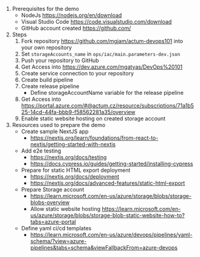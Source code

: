 1. Prerequisites for the demo
    - NodeJs https://nodejs.org/en/download
    - Visual Studio Code https://code.visualstudio.com/download
    - GitHub account created https://github.com/
1. Steps
    1. Fork repository https://github.com/mgjam/actum-devops101 into your own repository
    1. Set `storageAccounts_name` in `ops/iac/main.parameters-dev.json`
    1. Push your repository to GitHub
    1. Get Access into https://dev.azure.com/mgatyas/DevOps%20101
    1. Create service connection to your repository
    1. Create build pipeline
    1. Create release pipeline
        - Define storageAccountName variable for the release pipeline
    1. Get Access into https://portal.azure.com/#@actum.cz/resource/subscriptions/71a1b525-14cd-44fa-bbb9-f58562281a35/overview
    1. Enable static website hosting on created storage account
1. Resources used to prepare the demo
    - Create sample NextJS app
        - https://nextjs.org/learn/foundations/from-react-to-nextjs/getting-started-with-nextjs
    - Add e2e testing
        - https://nextjs.org/docs/testing
        - https://docs.cypress.io/guides/getting-started/installing-cypress
    - Prepare for static HTML export deployment
        - https://nextjs.org/docs/deployment
        - https://nextjs.org/docs/advanced-features/static-html-export
    - Prepare Storage account
        - https://learn.microsoft.com/en-us/azure/storage/blobs/storage-blobs-overview
        - Allow static website hosting https://learn.microsoft.com/en-us/azure/storage/blobs/storage-blob-static-website-how-to?tabs=azure-portal
    - Define yaml ci/cd templates
        - https://learn.microsoft.com/en-us/azure/devops/pipelines/yaml-schema/?view=azure-pipelines&tabs=schema&viewFallbackFrom=azure-devops